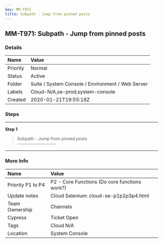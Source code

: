 ```yaml
---
key: MM-T971
title: Subpath - Jump from pinned posts
---
```


## MM-T971: Subpath - Jump from pinned posts

### Details

| Name     | Value                                             |
| :------- | :------------------------------------------------ |
| Priority | Normal                                            |
| Status   | Active                                            |
| Folder   | Suite / System Console / Environment / Web Server |
| Labels   | Cloud-N/A,se-prod,system-console                  |
| Created  | 2020-01-21T19:55:18Z                              |

### Steps

<hr/>

**Step 1**

> <article>Subpath - Jump from pinned posts<br />--------------------</article>

<hr/>

### More Info

| Name              | Value                                         |
| :---------------- | :-------------------------------------------- |
| Priority P1 to P4 | P2 - Core Functions (Do core functions work?) |
| Update notes      | Cloud Selenium: cloud-se-p1p2p3p4.html        |
| Team Ownership    | Channels                                      |
| Cypress           | Ticket Open                                   |
| Tags              | Cloud N/A                                     |
| Location          | System Console                                |
